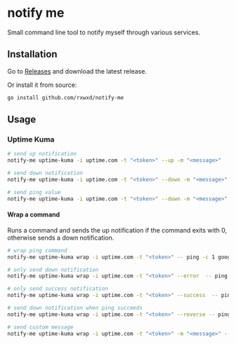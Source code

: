 # notify me

Small command line tool to notify myself through various services.

## Installation

Go to [Releases](https://github.com/rwxd/notify-me/releases) and download the latest release.

Or install it from source:

```bash
go install github.com/rxwxd/notify-me
```

## Usage

### Uptime Kuma

```bash
# send up notification
notify-me uptime-kuma -i uptime.com -t "<token>" --up -m "<message>"

# send down notification
notify-me uptime-kuma -i uptime.com -t "<token>" --down -m "<message>"

# send ping value
notify-me uptime-kuma -i uptime.com -t "<token>" --down -m "<message>" --ping "23"
```

#### Wrap a command

Runs a command and sends the up notification if the command exits with 0, otherwise sends a down notification.

```bash
# wrap ping command
notify-me uptime-kuma wrap -i uptime.com -t "<token>" -- ping -c 1 google.com

# only send down notification
notify-me uptime-kuma wrap -i uptime.com -t "<token>" --error  -- ping -c 1 google.com

# only send success notification
notify-me uptime-kuma wrap -i uptime.com -t "<token>" --success  -- ping -c 1 google.com

# send down notification when ping succeeds
notify-me uptime-kuma wrap -i uptime.com -t "<token>" --reverse -- ping -c 1 google.com

# send custom message
notify-me uptime-kuma wrap -i uptime.com -t "<token>" -m "<message>" -- ping -c 1 google.com
```

